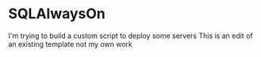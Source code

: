 # SQLAlwaysOn
I'm trying to build a custom script to deploy some servers
This is an edit of an existing template not my own work
